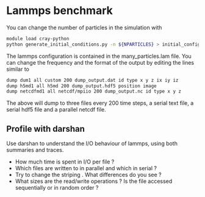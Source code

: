 # Lammps benchmark

You can change the number of particles in the simulation with 

```bash
module load cray-python
python generate_initial_conditions.py -n ${NPARTICLES} > initial_configuration.txt
```

The lammps configuration is contained in the many_particles.lam file.
You can change the frequency and the format of the output by editing the lines similar to 

```bash
dump dum1 all custom 200 dump_output.dat id type x y z ix iy iz 
dump h5md1 all h5md 200 dump_output.hdf5 position image
dump netcdfmd1 all netcdf/mpiio 200 dump_output.nc id type x y z
```

The above will dump to three files every 200 time steps, a serial text file, a serial hdf5 file and a parallel netcdf file.


## Profile with darshan

Use darshan to understand the I/O behaviour of lammps, using both summaries and traces.

- How much time is spent in I/O per file ?
- Which files are written to in parallel and which in serial ?
- Try to change the striping . What differences do you see ?
- What sizes are the read/write operations ? Is the file accessed sequentially or in random order ? 